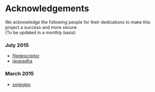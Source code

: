 Acknowledgements
=======

We acknowledge the following people for their dedications to make this project a success and more secure.<br>(To be updated in a monthly basis)

### July 2015
- [filedescriptor](https://hackerone.com/filedescriptor)
- [jayaradha](https://hackerone.com/jayaradha)

### March 2015
- [smiegles](https://github.com/smiegles)
